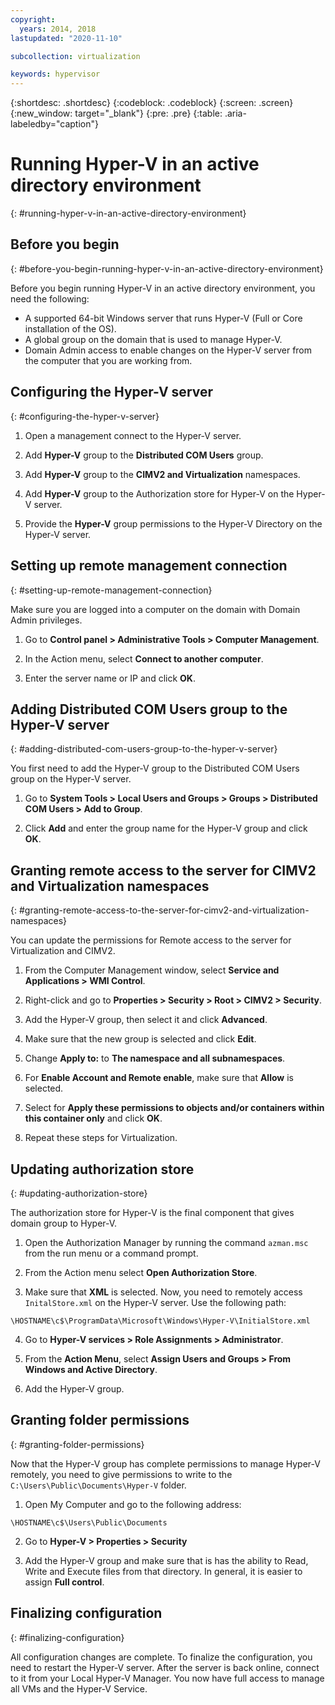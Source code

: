 ```yaml
---
copyright:
  years: 2014, 2018
lastupdated: "2020-11-10"

subcollection: virtualization

keywords: hypervisor
---
```

{:shortdesc: .shortdesc}
{:codeblock: .codeblock}
{:screen: .screen}
{:new_window: target="_blank"}
{:pre: .pre}
{:table: .aria-labeledby="caption"}

# Running Hyper-V in an active directory environment
{: #running-hyper-v-in-an-active-directory-environment}

## Before you begin
{: #before-you-begin-running-hyper-v-in-an-active-directory-environment}

Before you begin running Hyper-V in an active directory environment, you need the following:

* A supported 64-bit Windows server that runs Hyper-V (Full or Core installation of the OS).
* A global group on the domain that is used to manage Hyper-V.
* Domain Admin access to enable changes on the Hyper-V server from the computer that you are working from.

## Configuring the Hyper-V server
{: #configuring-the-hyper-v-server}

1. Open a management connect to the Hyper-V server.

2. Add **Hyper-V** group to the **Distributed COM Users** group.

3. Add **Hyper-V** group to the **CIMV2 and Virtualization** namespaces.

4. Add **Hyper-V** group to the Authorization store for Hyper-V on the Hyper-V server.

5. Provide the **Hyper-V** group permissions to the Hyper-V Directory on the Hyper-V server.

## Setting up remote management connection
{: #setting-up-remote-management-connection}

Make sure you are logged into a computer on the domain with Domain Admin privileges.

1. Go to **Control panel > Administrative Tools > Computer Management**.

2. In the Action menu, select **Connect to another computer**.

3. Enter the server name or IP and click **OK**.

## Adding Distributed COM Users group to the Hyper-V server
{: #adding-distributed-com-users-group-to-the-hyper-v-server}

You first need to add the Hyper-V group to the Distributed COM Users group on the Hyper-V server.

1. Go to **System Tools > Local Users and Groups > Groups > Distributed COM Users > Add to Group**.

2. Click **Add** and enter the group name for the Hyper-V group and click **OK**.

## Granting remote access to the server for CIMV2 and Virtualization namespaces
{: #granting-remote-access-to-the-server-for-cimv2-and-virtualization-namespaces}

You can update the permissions for Remote access to the server for Virtualization and CIMV2.

1. From the Computer Management window, select **Service and Applications > WMI Control**.

2. Right-click and go to **Properties > Security > Root > CIMV2 > Security**.

3. Add the Hyper-V group, then select it and click **Advanced**.

4. Make sure that the new group is selected and click **Edit**.

5. Change **Apply to:** to **The namespace and all subnamespaces**.

6. For **Enable Account and Remote enable**, make sure that **Allow** is selected.

7. Select for **Apply these permissions to objects and/or containers within this container only** and click **OK**.

8. Repeat these steps for Virtualization.

## Updating authorization store
{: #updating-authorization-store}

The authorization store for Hyper-V is the final component that gives domain group to Hyper-V.

1. Open the Authorization Manager by running the command `azman.msc` from the run menu or a command prompt.

2. From the Action menu select **Open Authorization Store**.

3. Make sure that **XML** is selected. Now, you need to remotely access `InitalStore.xml` on the Hyper-V server. Use the following path:

`\HOSTNAME\c$\ProgramData\Microsoft\Windows\Hyper-V\InitialStore.xml`

4. Go to **Hyper-V services > Role Assignments > Administrator**.

5. From the **Action Menu**, select **Assign Users and Groups > From Windows and Active Directory**.

6. Add the Hyper-V group.

## Granting folder permissions
{: #granting-folder-permissions}

Now that the Hyper-V group has complete permissions to manage Hyper-V remotely, you need to give permissions to write to the `C:\Users\Public\Documents\Hyper-V` folder.

1. Open My Computer and go to the following address:

`\HOSTNAME\c$\Users\Public\Documents`

2. Go to **Hyper-V > Properties > Security**

3. Add the Hyper-V group and make sure that is has the ability to Read, Write and Execute files from that directory. In general, it is easier to assign **Full control**.

## Finalizing configuration
{: #finalizing-configuration}

All configuration changes are complete. To finalize the configuration, you need to restart the Hyper-V server. After the server is back online, connect to it from your Local Hyper-V Manager. You now have full access to manage all VMs and the Hyper-V Service.
